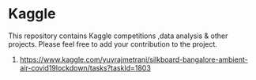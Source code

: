 # Kaggle
This repository contains Kaggle competitions ,data analysis  &amp; other projects.
Please feel free to add your contribution to the project.

1. https://www.kaggle.com/yuvrajmetrani/silkboard-bangalore-ambient-air-covid19lockdown/tasks?taskId=1803
